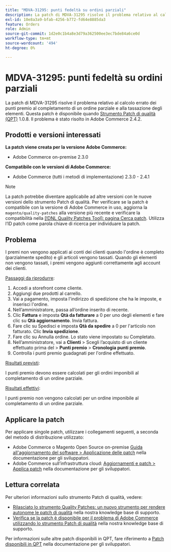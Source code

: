 ```yaml
---
title: "MDVA-31295: punti fedeltà su ordini parziali"
description: La patch di MDVA-31295 risolve il problema relativo al calcolo errato dei punti premio al completamento di un ordine parziale e alla tassazione degli elementi. Questa patch è disponibile quando è installato [Quality Patches Tool (QPT)](/help/announcements/adobe-commerce-announcements/magento-quality-patches-released-new-tool-to-self-serve-quality-patches.md) 1.0.8. Il problema è stato risolto in Adobe Commerce 2.4.2.
exl-id: 10e8a3a9-bfab-4256-b772-fd64e8885da3
feature: Orders
role: Admin
source-git-commit: 1d2e0c1b4a8e3d79a362500ee3ec7bde84a6ce0d
workflow-type: tm+mt
source-wordcount: '494'
ht-degree: 0%

---
```


# MDVA-31295: punti fedeltà su ordini parziali

La patch di MDVA-31295 risolve il problema relativo al calcolo errato dei punti premio al completamento di un ordine parziale e alla tassazione degli elementi. Questa patch è disponibile quando [Strumento Patch di qualità (QPT)](/help/announcements/adobe-commerce-announcements/magento-quality-patches-released-new-tool-to-self-serve-quality-patches.md) 1.0.8. Il problema è stato risolto in Adobe Commerce 2.4.2.

## Prodotti e versioni interessati

**La patch viene creata per la versione Adobe Commerce:**

* Adobe Commerce on-premise 2.3.0

**Compatibile con le versioni di Adobe Commerce:**

* Adobe Commerce (tutti i metodi di implementazione) 2.3.0 - 2.4.1

>[!NOTE]
>
>La patch potrebbe diventare applicabile ad altre versioni con le nuove versioni dello strumento Patch di qualità. Per verificare se la patch è compatibile con la versione di Adobe Commerce in uso, aggiorna la `magento/quality-patches` alla versione più recente e verificare la compatibilità nella [[!DNL Quality Patches Tool]: pagina Cerca patch](https://devdocs.magento.com/quality-patches/tool.html#patch-grid). Utilizza l’ID patch come parola chiave di ricerca per individuare la patch.

## Problema

I premi non vengono applicati ai conti dei clienti quando l&#39;ordine è completo (parzialmente spedito) e gli articoli vengono tassati. Quando gli elementi non vengono tassati, i premi vengono aggiunti correttamente agli account dei clienti.

<u>Passaggi da riprodurre</u>:

1. Accedi a storefront come cliente.
1. Aggiungi due prodotti al carrello.
1. Vai a pagamento, imposta l&#39;indirizzo di spedizione che ha le imposte, e inserisci l&#39;ordine.
1. Nell’amministratore, passa all’ordine inserito di recente.
1. Clic **Fattura** e imposta **Qtà da fatturare** a 0 per uno degli elementi e fare clic su **Qtà aggiornamento**. Invia fattura.
1. Fare clic su Spedisci e imposta **Qtà da spedire** a 0 per l&#39;articolo non fatturato. Clic **Invia spedizione**.
1. Fare clic su Annulla ordine. Lo stato viene impostato su Completato.
1. Nell’amministratore, vai a **Clienti** > Scegli l’acquisto di un cliente effettuato prima del > **Punti premio** > **Cronologia punti premio**.
1. Controlla i punti premio guadagnati per l&#39;ordine effettuato.

<u>Risultati previsti</u>:

I punti premio devono essere calcolati per gli ordini imponibili al completamento di un ordine parziale.

<u>Risultati effettivi</u>:

I punti premio non vengono calcolati per un ordine imponibile al completamento di un ordine parziale.

## Applicare la patch

Per applicare singole patch, utilizzare i collegamenti seguenti, a seconda del metodo di distribuzione utilizzato:

* Adobe Commerce o Magento Open Source on-premise [Guida all&#39;aggiornamento del software > Applicazione delle patch](https://devdocs.magento.com/guides/v2.4/comp-mgr/patching/mqp.html) nella documentazione per gli sviluppatori.
* Adobe Commerce sull’infrastruttura cloud: [Aggiornamenti e patch > Applica patch](https://devdocs.magento.com/cloud/project/project-patch.html) nella documentazione per gli sviluppatori.

## Lettura correlata

Per ulteriori informazioni sullo strumento Patch di qualità, vedere:

* [Rilasciato lo strumento Quality Patches: un nuovo strumento per rendere autonome le patch di qualità](/help/announcements/adobe-commerce-announcements/magento-quality-patches-released-new-tool-to-self-serve-quality-patches.md) nella nostra knowledge base di supporto.
* [Verifica se la patch è disponibile per il problema di Adobe Commerce utilizzando lo strumento Patch di qualità](/help/support-tools/patches-available-in-qpt-tool/check-patch-for-magento-issue-with-magento-quality-patches.md) nella nostra knowledge base di supporto.

Per informazioni sulle altre patch disponibili in QPT, fare riferimento a [Patch disponibili in QPT](https://devdocs.magento.com/quality-patches/tool.html#patch-grid) nella documentazione per gli sviluppatori.
